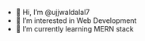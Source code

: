 - 👋 Hi, I’m @ujjwaldalal7
- 👀 I’m interested in Web Development
- 🌱 I’m currently learning MERN stack

